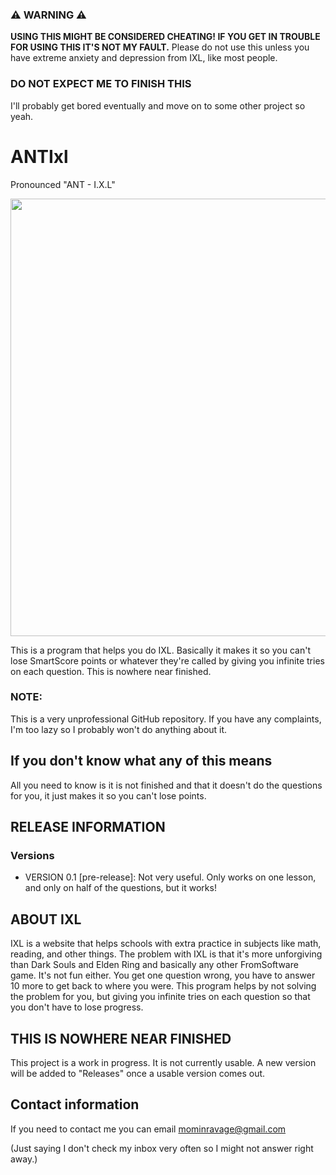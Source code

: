 ### ⚠ WARNING ⚠
**USING THIS MIGHT BE CONSIDERED CHEATING! IF YOU GET IN TROUBLE FOR USING THIS IT'S NOT MY FAULT.** Please do not use this unless you have extreme anxiety and depression from IXL, like most people.

### DO NOT EXPECT ME TO FINISH THIS
I'll probably get bored eventually and move on to some other project so yeah.

# ANTIxl
Pronounced "ANT - I.X.L"
<p align="center"><img src="img/ANTIxl.gif" width="700"/></p>
This is a program that helps you do IXL. Basically it makes it so you can't lose SmartScore points or whatever they're called by giving you infinite tries on each question. This is nowhere near finished.

### NOTE:
This is a very unprofessional GitHub repository. If you have any complaints, I'm too lazy so I probably won't do anything about it.

## If you don't know what any of this means
All you need to know is it is not finished and that it doesn't do the questions for you, it just makes it so you can't lose points.

## RELEASE INFORMATION
### Versions
 - VERSION 0.1 [pre-release]: Not very useful. Only works on one lesson, and only on half of the questions, but it works!

## ABOUT IXL
IXL is a website that helps schools with extra practice in subjects like math, reading, and other things. The problem with IXL is that it's more unforgiving than Dark Souls and Elden Ring and basically any other FromSoftware game. It's not fun either. You get one question wrong, you have to answer 10 more to get back to where you were. This program helps by not solving the problem for you, but giving you infinite tries on each question so that you don't have to lose progress.

## THIS IS NOWHERE NEAR FINISHED
This project is a work in progress. It is not currently usable. A new version will be added to "Releases" once a usable version comes out.

## Contact information
If you need to contact me you can email mominravage@gmail.com

(Just saying I don't check my inbox very often so I might not answer right away.)

